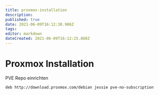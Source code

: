 ```yaml
---
title: proxmox-installation
description: 
published: true
date: 2021-06-09T16:12:30.906Z
tags: 
editor: markdown
dateCreated: 2021-06-09T16:12:25.860Z
---
```


# Proxmox Installation

PVE Repo einrichten

```sh
deb http://download.proxmox.com/debian jessie pve-no-subscription
```

